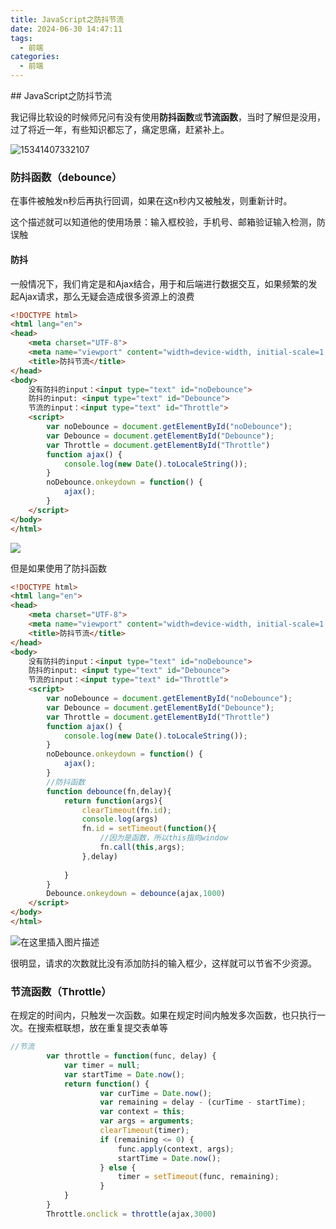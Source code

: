 ```yaml
---
title: JavaScript之防抖节流
date: 2024-06-30 14:47:11
tags:
  - 前端
categories:
  - 前端
---
```


﻿## JavaScript之防抖节流

我记得比软设的时候师兄问有没有使用**防抖函数**或**节流函数**，当时了解但是没用，过了将近一年，有些知识都忘了，痛定思痛，赶紧补上。

![15341407332107](https://imgconvert.csdnimg.cn/aHR0cHM6Ly91c2VyLWdvbGQtY2RuLnhpdHUuaW8vMjAxOC85LzQvMTY1YTI1MmI0YjY5YWFiNQ?x-oss-process=image/format,png)

### 防抖函数（debounce）

在事件被触发n秒后再执行回调，如果在这n秒内又被触发，则重新计时。

这个描述就可以知道他的使用场景：输入框校验，手机号、邮箱验证输入检测，防误触

#### 防抖

一般情况下，我们肯定是和Ajax结合，用于和后端进行数据交互，如果频繁的发起Ajax请求，那么无疑会造成很多资源上的浪费

```html
<!DOCTYPE html>
<html lang="en">
<head>
    <meta charset="UTF-8">
    <meta name="viewport" content="width=device-width, initial-scale=1.0">
    <title>防抖节流</title>
</head>
<body>
    没有防抖的input：<input type="text" id="noDebounce">
    防抖的input: <input type="text" id="Debounce">
    节流的input：<input type="text" id="Throttle">
    <script>
        var noDebounce = document.getElementById("noDebounce");
        var Debounce = document.getElementById("Debounce");
        var Throttle = document.getElementById("Throttle")
        function ajax() {
            console.log(new Date().toLocaleString());
        }
        noDebounce.onkeydown = function() {
            ajax();
        }
    </script>
</body>
</html>
```

![](https://img-blog.csdnimg.cn/20200717000833286.png?x-oss-process=image/watermark,type_ZmFuZ3poZW5naGVpdGk,shadow_10,text_aHR0cHM6Ly9ibG9nLmNzZG4ubmV0L2xpdWFybXlsaXU=,size_16,color_FFFFFF,t_70)

但是如果使用了防抖函数

```html
<!DOCTYPE html>
<html lang="en">
<head>
    <meta charset="UTF-8">
    <meta name="viewport" content="width=device-width, initial-scale=1.0">
    <title>防抖节流</title>
</head>
<body>
    没有防抖的input：<input type="text" id="noDebounce">
    防抖的input: <input type="text" id="Debounce">
    节流的input：<input type="text" id="Throttle">
    <script>
        var noDebounce = document.getElementById("noDebounce");
        var Debounce = document.getElementById("Debounce");
        var Throttle = document.getElementById("Throttle")
        function ajax() {
            console.log(new Date().toLocaleString());
        }
        noDebounce.onkeydown = function() {
            ajax();
        }
        //防抖函数
        function debounce(fn,delay){
            return function(args){
                clearTimeout(fn.id);
                console.log(args)
                fn.id = setTimeout(function(){
                    //因为是函数，所以this指向window
                    fn.call(this,args);
                },delay)
                
            }
        }
        Debounce.onkeydown = debounce(ajax,1000)
    </script>
</body>
</html>
```

![在这里插入图片描述](https://img-blog.csdnimg.cn/20200717000856339.png?x-oss-process=image/watermark,type_ZmFuZ3poZW5naGVpdGk,shadow_10,text_aHR0cHM6Ly9ibG9nLmNzZG4ubmV0L2xpdWFybXlsaXU=,size_16,color_FFFFFF,t_70)

很明显，请求的次数就比没有添加防抖的输入框少，这样就可以节省不少资源。

### 节流函数（Throttle）

在规定的时间内，只触发一次函数。如果在规定时间内触发多次函数，也只执行一次。在搜索框联想，放在重复提交表单等

```js
//节流
        var throttle = function(func, delay) {
            var timer = null;
            var startTime = Date.now();
            return function() {
                    var curTime = Date.now();
                    var remaining = delay - (curTime - startTime);
                    var context = this;
                    var args = arguments;
                    clearTimeout(timer);
                    if (remaining <= 0) {
                        func.apply(context, args);
                        startTime = Date.now();
                    } else {
                        timer = setTimeout(func, remaining);
                    }
            }
        }
        Throttle.onclick = throttle(ajax,3000)
```



